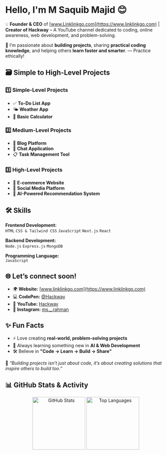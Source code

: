 # Hello, I'm **M Saquib Majid** 😊 

💡 **Founder & CEO** of [www.Linklinkgo.com](https://www.linklinkgo.com) | **Creator of Hackway** – A YouTube channel dedicated to coding, online awareness, web development, and problem-solving.  

🚀 I’m passionate about **building projects**, sharing **practical coding knowledge**, and helping others **learn faster and smarter**. — Practice ethically!  

## 🗃️ Simple to High-Level Projects

### 1️⃣ **Simple-Level Projects**
- ✅ **To-Do List App**  
- 🌤 **Weather App**  
- 🧮 **Basic Calculator**  

### 2️⃣ **Medium-Level Projects**
- 📝 **Blog Platform**  
- 💬 **Chat Application**  
- 📋 **Task Management Tool**  

### 3️⃣ **High-Level Projects**
- 🛒 **E-commerce Website**  
- 📱 **Social Media Platform**  
- 🤖 **AI-Powered Recommendation System**  

## 🛠 Skills

**Frontend Development:**  
`HTML` `CSS & Tailwind CSS` `JavaScript` `Next.js` `React`  

**Backend Development:**  
`Node.js` `Express.js` `MongoDB`  

**Programming Language:**  
`JavaScript`  

## 🌐 Let’s connect soon! 

- 🌍 **Website:** [www.linklinkgo.com](https://www.linklinkgo.com)  
- 💻 **CodePen:** [@Hackway](https://codepen.io/hackway)
- 🎥 **YouTube:** [Hackway](https://www.youtube.com/@hackway)  
- 📸 **Instagram:** [ms._.rahman](https://www.instagram.com/ms._.rahman/)  


## ✨ Fun Facts
- ⚡ Love creating **real-world, problem-solving projects**  
- 🎯 Always learning something new in **AI & Web Development**  
- 🛠 Believe in **"Code → Learn → Build → Share"**  

 💬 _“Building projects isn’t just about code, it’s about creating solutions that inspire others to build too.”_  

## 📊 GitHub Stats & Activity

<p align="center">
  <img src="https://github-readme-stats.vercel.app/api?username=saquib-dev&show_icons=true&theme=radical" alt="GitHub Stats" height="165" />
  <img src="https://github-readme-stats.vercel.app/api/top-langs/?username=saquib-dev&layout=compact&theme=radical" alt="Top Languages" height="165" />
</p>
